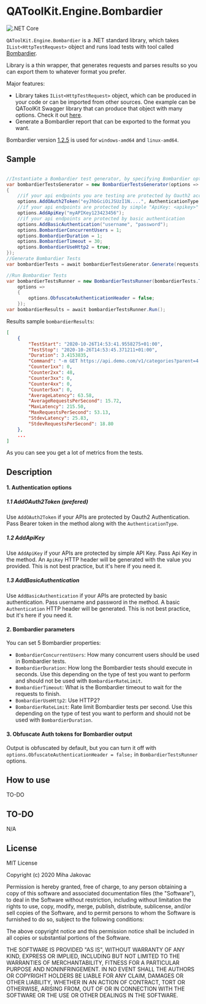 # QAToolKit.Engine.Bombardier
![.NET Core](https://github.com/qatoolkit/qatoolkit-engine-bombardier-net/workflows/.NET%20Core/badge.svg?branch=main)

`QAToolKit.Engine.Bombardier` is a .NET standard library, which takes `IList<HttpTestRequest>` object and runs load tests with tool called [Bombardier](https://github.com/codesenberg/bombardier).

Library is a thin wrapper, that generates requests and parses results so you can export them to whatever format you prefer.

Major features:

- Library takes `IList<HttpTestRequest>` object, which can be produced in your code or can be imported from other sources. One example can be QAToolKit Swagger library that can produce that object with many options. Check it out [here](https://github.com/qatoolkit/qatoolkit-source-swagger-net).
- Generate a Bombardier report that can be exported to the format you want.

Bombardier version [1.2.5](https://github.com/codesenberg/bombardier/releases/tag/v1.2.5) is used for `windows-amd64` and `linux-amd64`.

## Sample

```csharp

//Instantiate a Bombardier test generator, by specifying Bombardier options
var bombardierTestsGenerator = new BombardierTestsGenerator(options =>
{
    //if your api endpoints you are testing are protected by Oauth2 access tokens
    options.AddOAuth2Token("eyJhbGciOiJSUzI1N....", AuthenticationType.Customer);
    //if your api endpoints are protected by simple "ApiKey: <apikey>" authentication header
    options.AddApiKey("myAPIKey123423456");
    //if your api endpoints are protected by basic authentication
    options.AddBasicAuthentication("username", "password");
    options.BombardierConcurrentUsers = 1;
    options.BombardierDuration = 1;
    options.BombardierTimeout = 30;
    options.BombardierUseHttp2 = true;
});
//Generate Bombardier Tests
var bombardierTests = await bombardierTestsGenerator.Generate(requests);

//Run Bombardier Tests
var bombardierTestsRunner = new BombardierTestsRunner(bombardierTests.ToList(),
    options =>
    {
        options.ObfuscateAuthenticationHeader = false;
    });
var bombardierResults = await bombardierTestsRunner.Run();
```

Results sample `bombardierResults`:

```json
[
    {
        "TestStart": "2020-10-26T14:53:41.9558275+01:00",
        "TestStop": "2020-10-26T14:53:45.371211+01:00",
        "Duration": 3.4153835,
        "Command": "-m GET https://api.demo.com/v1/categories?parent=4 -c 1 -H \"Authorization: Bearer eyJhbGciOiJSUzI1N....\" --http2 --timeout=30s --duration=1s",
        "Counter1xx": 0,
        "Counter2xx": 48,
        "Counter3xx": 0,
        "Counter4xx": 0,
        "Counter5xx": 0,
        "AverageLatency": 63.58,
        "AverageRequestsPerSecond": 15.72,
        "MaxLatency": 215.50,
        "MaxRequestsPerSecond": 53.13,
        "StdevLatency": 25.83,
        "StdevRequestsPerSecond": 18.80
    },
    ...
]
```

As you can see you get a lot of metrics from the tests.

## Description

#### 1. Authentication options

##### 1.1 AddOAuth2Token (prefered)
Use `AddOAuth2Token` if your APIs are protected by Oauth2 Authentication. Pass Bearer token in the method along with the `AuthenticationType`.

##### 1.2 AddApiKey
Use `AddApiKey` if your APIs are protected by simple API Key. Pass Api Key in the method. An `ApiKey` HTTP header will be generated with the value you provided. This is not best practice, but it's here if you need it.

##### 1.3 AddBasicAuthentication
Use `AddBasicAuthentication` if your APIs are protected by basic authentication. Pass username and password in the method. A basic `Authentication` HTTP header will be generated. This is not best practice, but it's here if you need it.

#### 2. Bombardier parameters

You can set 5 Bombardier properties:

- `BombardierConcurrentUsers`: How many concurrent users should be used in Bombardier tests.
- `BombardierDuration`: How long the Bombardier tests should execute in seconds. Use this depending on the type of test you want to perform and should not be used with `BombardierRateLimit`.
- `BombardierTimeout`: What is the Bombardier timeout to wait for the requests to finish.
- `BombardierUseHttp2`: Use HTTP2?
- `BombardierRateLimit`: Rate limit Bombardier tests per second. Use this depending on the type of test you want to perform and should not be used with `BombardierDuration`.

#### 3. Obfuscate Auth tokens for Bombardier output

Output is obfuscated by default, but you can turn it off with `options.ObfuscateAuthenticationHeader = false;` in `BombardierTestsRunner` options.

## How to use

TO-DO

## TO-DO

N/A

## License

MIT License

Copyright (c) 2020 Miha Jakovac

Permission is hereby granted, free of charge, to any person obtaining a copy
of this software and associated documentation files (the "Software"), to deal
in the Software without restriction, including without limitation the rights
to use, copy, modify, merge, publish, distribute, sublicense, and/or sell
copies of the Software, and to permit persons to whom the Software is
furnished to do so, subject to the following conditions:

The above copyright notice and this permission notice shall be included in all
copies or substantial portions of the Software.

THE SOFTWARE IS PROVIDED "AS IS", WITHOUT WARRANTY OF ANY KIND, EXPRESS OR
IMPLIED, INCLUDING BUT NOT LIMITED TO THE WARRANTIES OF MERCHANTABILITY,
FITNESS FOR A PARTICULAR PURPOSE AND NONINFRINGEMENT. IN NO EVENT SHALL THE
AUTHORS OR COPYRIGHT HOLDERS BE LIABLE FOR ANY CLAIM, DAMAGES OR OTHER
LIABILITY, WHETHER IN AN ACTION OF CONTRACT, TORT OR OTHERWISE, ARISING FROM,
OUT OF OR IN CONNECTION WITH THE SOFTWARE OR THE USE OR OTHER DEALINGS IN THE
SOFTWARE.